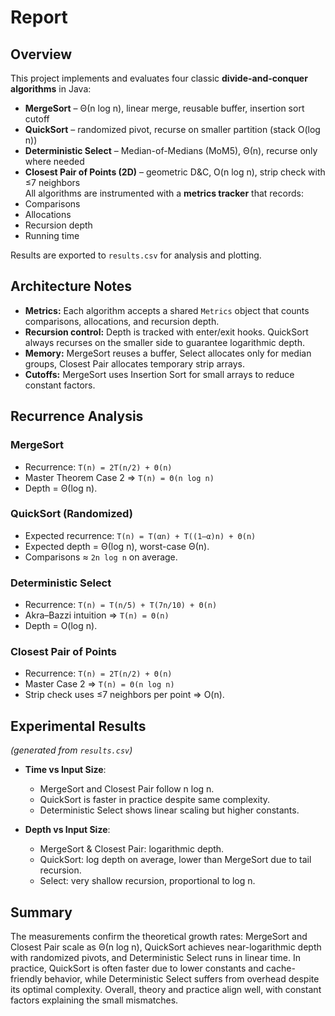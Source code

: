 # Report
## Overview
This project implements and evaluates four classic **divide-and-conquer algorithms** in Java:
- **MergeSort** – Θ(n log n), linear merge, reusable buffer, insertion sort cutoff  
- **QuickSort** – randomized pivot, recurse on smaller partition (stack O(log n))  
- **Deterministic Select** – Median-of-Medians (MoM5), Θ(n), recurse only where needed  
- **Closest Pair of Points (2D)** – geometric D&C, O(n log n), strip check with ≤7 neighbors  
All algorithms are instrumented with a **metrics tracker** that records:
- Comparisons  
- Allocations  
- Recursion depth  
- Running time  

Results are exported to `results.csv` for analysis and plotting.
## Architecture Notes
- **Metrics:** Each algorithm accepts a shared `Metrics` object that counts comparisons, allocations, and recursion depth.  
- **Recursion control:** Depth is tracked with enter/exit hooks. QuickSort always recurses on the smaller side to guarantee logarithmic depth.  
- **Memory:** MergeSort reuses a buffer, Select allocates only for median groups, Closest Pair allocates temporary strip arrays.  
- **Cutoffs:** MergeSort uses Insertion Sort for small arrays to reduce constant factors.
## Recurrence Analysis

### MergeSort
- Recurrence: `T(n) = 2T(n/2) + Θ(n)`  
- Master Theorem Case 2 ⇒ `T(n) = Θ(n log n)`  
- Depth = Θ(log n).  

### QuickSort (Randomized)
- Expected recurrence: `T(n) = T(αn) + T((1–α)n) + Θ(n)`  
- Expected depth = Θ(log n), worst-case Θ(n).  
- Comparisons ≈ `2n log n` on average.  

### Deterministic Select
- Recurrence: `T(n) = T(n/5) + T(7n/10) + Θ(n)`  
- Akra–Bazzi intuition ⇒ `T(n) = Θ(n)`  
- Depth = O(log n).  

### Closest Pair of Points
- Recurrence: `T(n) = 2T(n/2) + Θ(n)`  
- Master Case 2 ⇒ `T(n) = Θ(n log n)`  
- Strip check uses ≤7 neighbors per point ⇒ O(n).
##  Experimental Results
*(generated from `results.csv`)*

- **Time vs Input Size**:  
  - MergeSort and Closest Pair follow n log n.  
  - QuickSort is faster in practice despite same complexity.  
  - Deterministic Select shows linear scaling but higher constants.  

- **Depth vs Input Size**:  
  - MergeSort & Closest Pair: logarithmic depth.  
  - QuickSort: log depth on average, lower than MergeSort due to tail recursion.  
  - Select: very shallow recursion, proportional to log n.  
## Summary
The measurements confirm the theoretical growth rates: MergeSort and Closest Pair scale as Θ(n log n), QuickSort achieves near-logarithmic depth with randomized pivots, and Deterministic Select runs in linear time. In practice, QuickSort is often faster due to lower constants and cache-friendly behavior, while Deterministic Select suffers from overhead despite its optimal complexity. Overall, theory and practice align well, with constant factors explaining the small mismatches.
